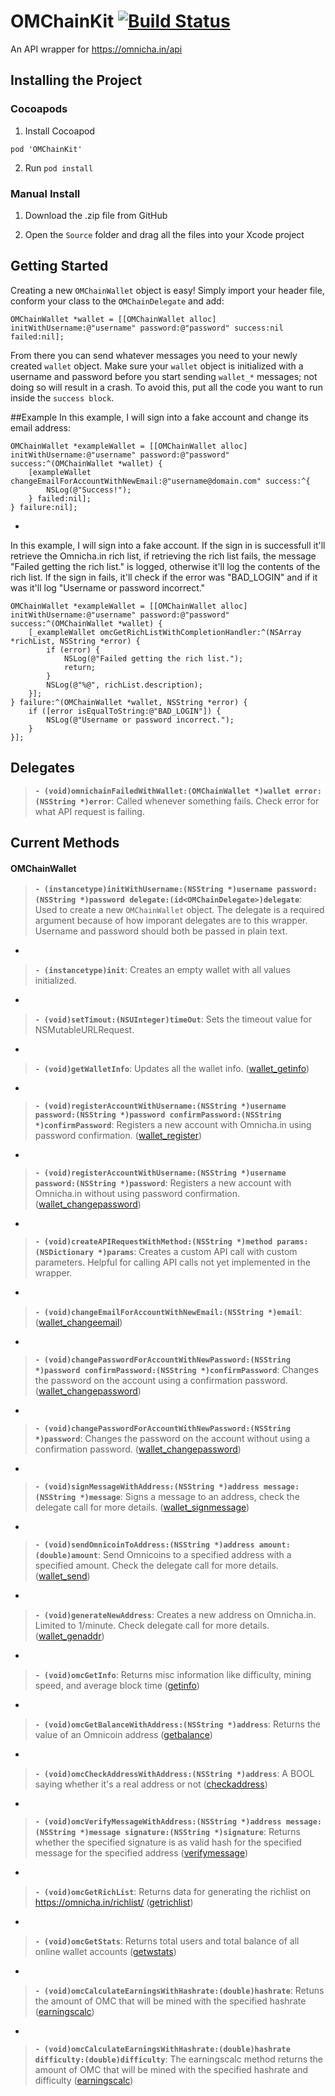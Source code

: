 # OMChainKit [![Build Status](https://travis-ci.org/ZaneH/OMChainKit.svg?branch=master)](https://travis-ci.org/ZaneH/OMChainKit)
An API wrapper for https://omnicha.in/api

## Installing the Project

### Cocoapods
1. Install Cocoapod
```
pod 'OMChainKit'
```

2. Run `pod install`

### Manual Install
1. Download the .zip file from GitHub

2. Open the `Source` folder and drag all the files into your Xcode project

## Getting Started
Creating a new `OMChainWallet` object is easy! Simply import your header file, conform your class to the `OMChainDelegate` and add:

    OMChainWallet *wallet = [[OMChainWallet alloc] initWithUsername:@"username" password:@"password" success:nil failed:nil];

From there you can send whatever messages you need to your newly created `wallet` object. Make sure your `wallet` object is initialized with a username and password before you start sending `wallet_*` messages; not doing so will result in a crash. To avoid this, put all the code you want to run inside the `success block`.

##Example
In this example, I will sign into a fake account and change its email address:

	OMChainWallet *exampleWallet = [[OMChainWallet alloc] initWithUsername:@"username" password:@"password" success:^(OMChainWallet *wallet) {
		[exampleWallet changeEmailForAccountWithNewEmail:@"username@domain.com" success:^{
			NSLog(@"Success!");
		} failed:nil];
	} failure:nil];

-
In this example, I will sign into a fake account. If the sign in is successfull it'll retrieve the Omnicha.in rich list, if retrieving the rich list fails, the message "Failed getting the rich list." is logged, otherwise it'll log the contents of the rich list. If the sign in fails, it'll check if the error was "BAD_LOGIN" and if it was it'll log "Username or password incorrect."

	OMChainWallet *exampleWallet = [[OMChainWallet alloc] initWithUsername:@"username" password:@"password" success:^(OMChainWallet *wallet) {
		[_exampleWallet omcGetRichListWithCompletionHandler:^(NSArray *richList, NSString *error) {
			if (error) {
				NSLog(@"Failed getting the rich list.");
				return;
			}
			NSLog(@"%@", richList.description);
		}];
	} failure:^(OMChainWallet *wallet, NSString *error) {
		if ([error isEqualToString:@"BAD_LOGIN"]) {
			NSLog(@"Username or password incorrect.");
		}
	}];

## Delegates
> **`- (void)omnichainFailedWithWallet:(OMChainWallet *)wallet error:(NSString *)error`**: Called whenever something fails. Check error for what API request is failing.

## Current Methods
#### OMChainWallet
> **`- (instancetype)initWithUsername:(NSString *)username password:(NSString *)password delegate:(id<OMChainDelegate>)delegate`**: Used to create a new `OMChainWallet` object. The delegate is a required argument because of how imporant delegates are to this wrapper. Username and password should both be passed in plain text.

-

> **`- (instancetype)init`**: Creates an empty wallet with all values initialized.

-

> **`- (void)setTimout:(NSUInteger)timeOut`**: Sets the timeout value for NSMutableURLRequest.

-

> **`- (void)getWalletInfo`**: Updates all the wallet info. ([wallet_getinfo](https://omnicha.in/api#wallet_getinfo-docs))

-

> **`- (void)registerAccountWithUsername:(NSString *)username password:(NSString *)password confirmPassword:(NSString *)confirmPassword`**: Registers a new account with Omnicha.in using password confirmation. ([wallet_register](https://omnicha.in/api#wallet_register-docs))

-

> **`- (void)registerAccountWithUsername:(NSString *)username password:(NSString *)password`**: Registers a new account with Omnicha.in without using password confirmation. ([wallet_changepassword](https://omnicha.in/api#wallet_changepassword-docs))

-

> **`- (void)createAPIRequestWithMethod:(NSString *)method params:(NSDictionary *)params`**: Creates a custom API call with custom parameters. Helpful for calling API calls not yet implemented in the wrapper.

-

> **`- (void)changeEmailForAccountWithNewEmail:(NSString *)email`**:  ([wallet_changeemail](https://omnicha.in/api#wallet_changeemail-docs))

-

> **`- (void)changePasswordForAccountWithNewPassword:(NSString *)password confirmPassword:(NSString *)confirmPassword`**: Changes the password on the account using a confirmation password. ([wallet_changepassword](https://omnicha.in/api#wallet_changepassword-docs))

-

> **`- (void)changePasswordForAccountWithNewPassword:(NSString *)password`**: Changes the password on the account without using a confirmation password. ([wallet_changepassword](https://omnicha.in/api#wallet_changepassword-docs))

-

> **`- (void)signMessageWithAddress:(NSString *)address message:(NSString *)message`**: Signs a message to an address, check the delegate call for more details. ([wallet_signmessage](https://omnicha.in/api#wallet_signmessage-docs))

-

> **`- (void)sendOmnicoinToAddress:(NSString *)address amount:(double)amount`**: Send Omnicoins to a specified address with a specified amount. Check the delegate call for more details. ([wallet_send](https://omnicha.in/api#wallet_send-docs))

-

> **`- (void)generateNewAddress`**: Creates a new address on Omnicha.in. Limited to 1/minute. Check delegate call for more details. ([wallet_genaddr](https://omnicha.in/api#wallet_genaddr-docs))

-

> **`- (void)omcGetInfo`**: Returns misc information like difficulty, mining speed, and average block time ([getinfo](https://omnicha.in/api#getinfo-docs))

-

> **`- (void)omcGetBalanceWithAddress:(NSString *)address`**: Returns the value of an Omnicoin address ([getbalance](https://omnicha.in/api#getbalance-docs))

-

> **`- (void)omcCheckAddressWithAddress:(NSString *)address`**: A BOOL saying whether it's a real address or not ([checkaddress](https://omnicha.in/api#checkaddress-docs))

-

> **`- (void)omcVerifyMessageWithAddress:(NSString *)address message:(NSString *)message signature:(NSString *)signature`**: Returns whether the specified signature is as valid hash for the specified message for the specified address ([verifymessage](https://omnicha.in/api#verifymessage-docs))

-

> **`- (void)omcGetRichList`**: Returns data for generating the richlist on https://omnicha.in/richlist/ ([getrichlist](https://omnicha.in/api#getrichlist-docs))

-

> **`- (void)omcGetStats`**: Returns total users and total balance of all online wallet accounts ([getwstats](https://omnicha.in/api#getwstats-docs))

-

> **`- (void)omcCalculateEarningsWithHashrate:(double)hashrate`**: Retuns the amount of OMC that will be mined with the specified hashrate ([earningscalc](https://omnicha.in/api#earningscalc-docs))

-

> **`- (void)omcCalculateEarningsWithHashrate:(double)hashrate difficulty:(double)difficulty`**: The earningscalc method returns the amount of OMC that will be mined with the specified hashrate and difficulty ([earningscalc](https://omnicha.in/api#earningscalc-docs))

